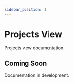 ```yaml
---
sidebar_position: 1
---
```


# Projects View

Projects view documentation.

## Coming Soon

Documentation in development.
